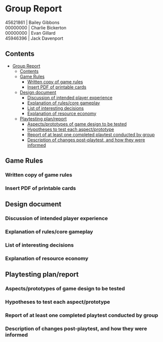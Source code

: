 # Group Report
45621861 | Bailey Gibbons  
00000000 | Charlie Bickerton  
00000000 | Evan Gillard  
45946396 | Jack Davenport


## Contents 
- [Group Report](#group-report)
  - [Contents](#contents)
  - [Game Rules](#game-rules)
    - [Written copy of game rules](#written-copy-of-game-rules)
    - [Insert PDF of printable cards](#insert-pdf-of-printable-cards)
  - [Design document](#design-document)
    - [Discussion of intended player experience](#discussion-of-intended-player-experience)
    - [Explanation of rules/core gameplay](#explanation-of-rulescore-gameplay)
    - [List of interesting decisions](#list-of-interesting-decisions)
    - [Explanation of resource economy](#explanation-of-resource-economy)
  - [Playtesting plan/report](#playtesting-planreport)
    - [Aspects/prototypes of game design to be tested](#aspectsprototypes-of-game-design-to-be-tested)
    - [Hypotheses to test each aspect/prototype](#hypotheses-to-test-each-aspectprototype)
    - [Report of at least one completed playtest conducted by group](#report-of-at-least-one-completed-playtest-conducted-by-group)
    - [Description of changes post-playtest, and how they were informed](#description-of-changes-post-playtest-and-how-they-were-informed)


## Game Rules
### Written copy of game rules

### Insert PDF of printable cards


## Design document
### Discussion of intended player experience

### Explanation of rules/core gameplay

### List of interesting decisions

### Explanation of resource economy


## Playtesting plan/report
### Aspects/prototypes of game design to be tested

### Hypotheses to test each aspect/prototype

### Report of at least one completed playtest conducted by group

### Description of changes post-playtest, and how they were informed
